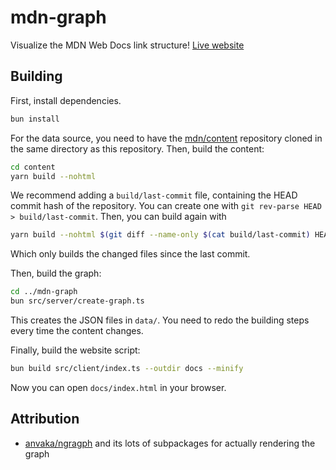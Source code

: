 # mdn-graph

Visualize the MDN Web Docs link structure! [Live website](https://jc-verse.github.io/mdn-graph/)

## Building

First, install dependencies.

```sh
bun install
```

For the data source, you need to have the [mdn/content](https://github.com/mdn/content) repository cloned in the same directory as this repository. Then, build the content:

```sh
cd content
yarn build --nohtml
```

We recommend adding a `build/last-commit` file, containing the HEAD commit hash of the repository. You can create one with `git rev-parse HEAD > build/last-commit`. Then, you can build again with

```sh
yarn build --nohtml $(git diff --name-only $(cat build/last-commit) HEAD) && git rev-parse HEAD > build/last-commit
```

Which only builds the changed files since the last commit.

Then, build the graph:

```sh
cd ../mdn-graph
bun src/server/create-graph.ts
```

This creates the JSON files in `data/`. You need to redo the building steps every time the content changes.

Finally, build the website script:

```sh
bun build src/client/index.ts --outdir docs --minify
```

Now you can open `docs/index.html` in your browser.

## Attribution

- [anvaka/ngragph](https://github.com/anvaka/ngraph) and its lots of subpackages for actually rendering the graph

